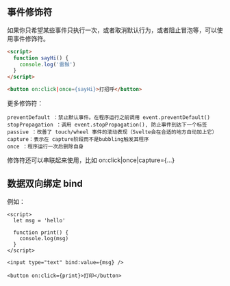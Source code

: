 

## 事件修饰符

如果你只希望某些事件只执行一次，或者取消默认行为，或者阻止冒泡等，可以使用事件修饰符。


```html
<script>
  function sayHi() {
    console.log('雷猴')
  }
</script>

<button on:click|once={sayHi}>打招呼</button>
```

更多修饰符：

    preventDefault ：禁止默认事件。在程序运行之前调用 event.preventDefault()
    stopPropagation ：调用 event.stopPropagation(), 防止事件到达下一个标签
    passive ：改善了 touch/wheel 事件的滚动表现（Svelte会在合适的地方自动加上它）
    capture：表示在 capture阶段而不是bubbling触发其程序
    once ：程序运行一次后删除自身


修饰符还可以串联起来使用，比如 on:click|once|capture={...}


## 数据双向绑定 bind

例如：

    <script>
      let msg = 'hello'
    
      function print() {
        console.log(msg)
      }
    </script>
    
    <input type="text" bind:value={msg} />
    
    <button on:click={print}>打印</button>


